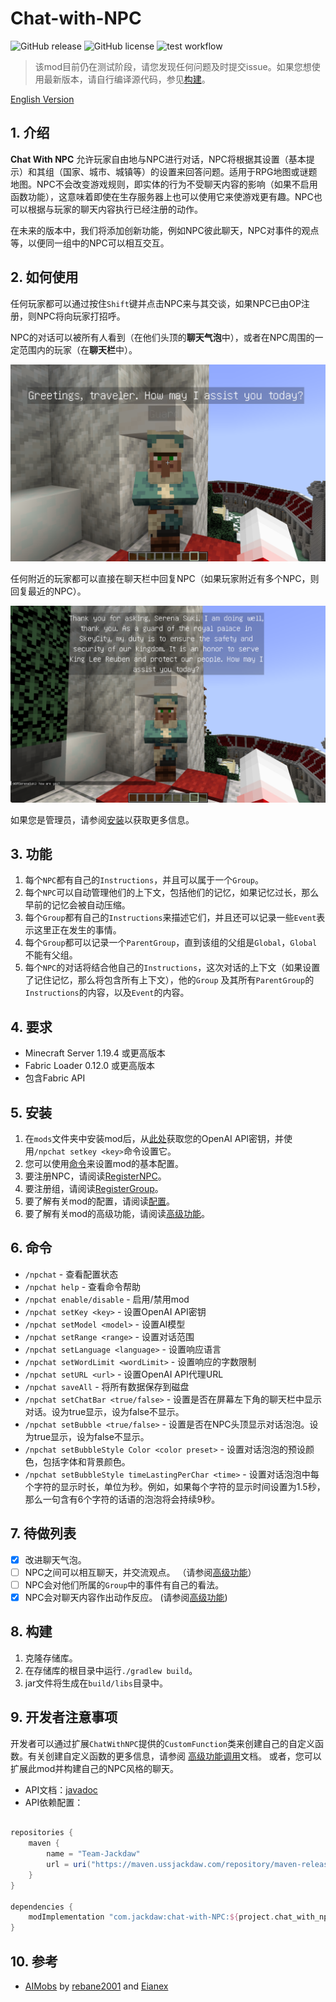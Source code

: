 # Chat-with-NPC

![GitHub release](https://img.shields.io/github/v/release/Team-Jackdaw/chat-with-NPC?include_prereleases)
![GitHub license](https://img.shields.io/github/license/Team-Jackdaw/chat-with-NPC)
![test workflow](https://github.com/Team-Jackdaw/chat-with-NPC/actions/workflows/build.yml/badge.svg)

> 该mod目前仍在测试阶段，请您发现任何问题及时提交issue。如果您想使用最新版本，请自行编译源代码，参见[构建](#8-构建)。


[English Version](../README.md)

## 1. 介绍

**Chat With NPC**
允许玩家自由地与NPC进行对话，NPC将根据其设置（基本提示）和其组（国家、城市、城镇等）的设置来回答问题。适用于RPG地图或谜题地图。NPC不会改变游戏规则，即实体的行为不受聊天内容的影响（如果不启用函数功能），这意味着即使在生存服务器上也可以使用它来使游戏更有趣。NPC也可以根据与玩家的聊天内容执行已经注册的动作。

在未来的版本中，我们将添加创新功能，例如NPC彼此聊天，NPC对事件的观点等，以便同一组中的NPC可以相互交互。

## 2. 如何使用

任何玩家都可以通过按住`Shift`键并点击NPC来与其交谈，如果NPC已由OP注册，则NPC将向玩家打招呼。

NPC的对话可以被所有人看到（在他们头顶的**聊天气泡**中），或者在NPC周围的一定范围内的玩家（在**聊天栏**中）。

![image](images/greeting.png)

任何附近的玩家都可以直接在聊天栏中回复NPC（如果玩家附近有多个NPC，则回复最近的NPC）。

![image](images/reply.png)

如果您是管理员，请参阅[安装](#5-安装)以获取更多信息。

## 3. 功能

1. 每个`NPC`都有自己的`Instructions`，并且可以属于一个`Group`。
2. 每个`NPC`可以自动管理他们的上下文，包括他们的记忆，如果记忆过长，那么早前的记忆会被自动压缩。
3. 每个`Group`都有自己的`Instructions`来描述它们，并且还可以记录一些`Event`表示这里正在发生的事情。
4. 每个`Group`都可以记录一个`ParentGroup`，直到该组的父组是`Global`，`Global`不能有父组。
5. 每个`NPC`的对话将结合他自己的`Instructions`，这次对话的上下文（如果设置了记住记忆，那么将包含所有上下文），他的`Group`
   及其所有`ParentGroup`的`Instructions`的内容，以及`Event`的内容。

## 4. 要求

- Minecraft Server 1.19.4 或更高版本
- Fabric Loader 0.12.0 或更高版本
- 包含Fabric API

## 5. 安装

1. 在`mods`文件夹中安装mod后，从[此处](https://platform.openai.com/api-keys)获取您的OpenAI
   API密钥，并使用`/npchat setkey <key>`命令设置它。
2. 您可以使用[命令](#6-命令)来设置mod的基本配置。
3. 要注册NPC，请阅读[RegisterNPC](RegisterNPC_zh.md)。
4. 要注册组，请阅读[RegisterGroup](RegisterGroup_zh.md)。
5. 要了解有关mod的配置，请阅读[配置](Config_zh.md)。
6. 要了解有关mod的高级功能，请阅读[高级功能](Advanced_zh.md)。

## 6. 命令

- `/npchat` - 查看配置状态
- `/npchat help` - 查看命令帮助
- `/npchat enable/disable` - 启用/禁用mod
- `/npchat setKey <key>` - 设置OpenAI API密钥
- `/npchat setModel <model>` - 设置AI模型
- `/npchat setRange <range>` - 设置对话范围
- `/npchat setLanguage <language>` - 设置响应语言
- `/npchat setWordLimit <wordLimit>` - 设置响应的字数限制
- `/npchat setURL <url>` - 设置OpenAI API代理URL
- `/npchat saveAll` - 将所有数据保存到磁盘
- `/npchat setChatBar <true/false>` - 设置是否在屏幕左下角的聊天栏中显示对话。设为true显示，设为false不显示。
- `/npchat setBubble <true/false>` - 设置是否在NPC头顶显示对话泡泡。设为true显示，设为false不显示。
- `/npchat setBubbleStyle Color <color preset>` - 设置对话泡泡的预设颜色，包括字体和背景颜色。
- `/npchat setBubbleStyle timeLastingPerChar <time>` - 设置对话泡泡中每个字符的显示时长，单位为秒。例如，如果每个字符的显示时间设置为1.5秒，那么一句含有6个字符的话语的泡泡将会持续9秒。


## 7. 待做列表

- [X] 改进聊天气泡。
- [ ] NPC之间可以相互聊天，并交流观点。 （请参阅[高级功能](Advanced_zh.md)）
- [ ] NPC会对他们所属的`Group`中的事件有自己的看法。
- [X] NPC会对聊天内容作出动作反应。 (请参阅[高级功能](Advanced_zh.md))

## 8. 构建

1. 克隆存储库。
2. 在存储库的根目录中运行`./gradlew build`。
3. jar文件将生成在`build/libs`目录中。

## 9. 开发者注意事项

开发者可以通过扩展`ChatWithNPC`提供的`CustomFunction`类来创建自己的自定义函数。有关创建自定义函数的更多信息，请参阅
[高级功能调用](Advanced_zh.md)文档。 或者，您可以扩展此mod并构建自己的NPC风格的聊天。

- API文档：[javadoc](https://npchat.doc.ussjackdaw.com)
- API依赖配置：
```groovy

repositories {
    maven {
        name = "Team-Jackdaw"
        url = uri("https://maven.ussjackdaw.com/repository/maven-releases/")
    }
}

dependencies {
    modImplementation "com.jackdaw:chat-with-NPC:${project.chat_with_npc_version}"
}
```

## 10. 参考

- [AIMobs](https://github.com/rebane2001/aimobs) by [rebane2001](https://github.com/rebane2001)
  and [Eianex](https://github.com/Eianex)